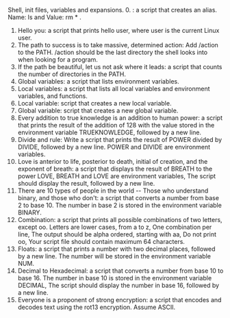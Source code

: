 Shell, init files, variables and expansions.
0. <o>: a script that creates an alias. Name: ls and Value: rm * .
1. Hello you: a script that prints hello user, where user is the current Linux user.
2. The path to success is to take massive, determined action: Add /action to the PATH. /action should be the last directory the shell looks into when looking for a program.
3. If the path be beautiful, let us not ask where it leads: a script that counts the number of directories in the PATH.
4. Global variables: a script that lists environment variables.
5. Local variables: a script that lists all local variables and environment variables, and functions.
6. Local variable: script that creates a new local variable.
7. Global variable: script that creates a new global variable.
8. Every addition to true knowledge is an addition to human power: a script that prints the result of the addition of 128 with the value stored in the environment variable TRUEKNOWLEDGE, followed by a new line.
9. Divide and rule: Write a script that prints the result of POWER divided by DIVIDE, followed by a new line. POWER and DIVIDE are environment variables.
10. Love is anterior to life, posterior to death, initial of creation, and the exponent of breath: a script that displays the result of BREATH to the power LOVE, BREATH and LOVE are environment variables, The script should display the result, followed by a new line.
11. There are 10 types of people in the world -- Those who understand binary, and those who don't: a script that converts a number from base 2 to base 10. The number in base 2 is stored in the environment variable BINARY.
12. Combination: a script that prints all possible combinations of two letters, except oo. Letters are lower cases, from a to z, One combination per line, The output should be alpha ordered, starting with aa, Do not print oo, Your script file should contain maximum 64 characters.
13. Floats: a script that prints a number with two decimal places, followed by a new line. The number will be stored in the environment variable NUM.
14. Decimal to Hexadecimal: a script that converts a number from base 10 to base 16. The number in base 10 is stored in the environment variable DECIMAL, The script should display the number in base 16, followed by a new line.
15. Everyone is a proponent of strong encryption: a script that encodes and decodes text using the rot13 encryption. Assume ASCII.
